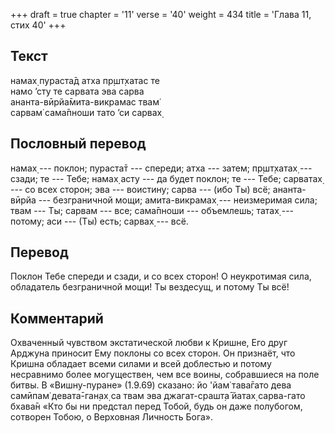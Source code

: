 +++
draft = true
chapter = '11'
verse = '40'
weight = 434
title = 'Глава 11, стих 40'
+++
## Текст

намах̣ пураста̄д атха пр̣шт̣хатас те  
намо ’сту те сарвата эва сарва  
ананта-вӣрйа̄мита-викрамас твам̇  
сарвам̇ сама̄пноши тато ’си сарвах̣

## Пословный перевод

намах̣ --- поклон; пураста̄т --- спереди; атха --- затем; пр̣шт̣хатах̣ ---
сзади; те --- Тебе; намах̣ асту --- да будет поклон; те --- Тебе;
сарватах̣ --- со всех сторон; эва --- воистину; сарва --- (ибо Ты) всё;
ананта-вӣрйа --- безграничной мощи; амита-викрамах̣ --- неизмеримая сила;
твам --- Ты; сарвам --- все; сама̄пноши --- объемлешь; татах̣ --- потому;
аси --- (Ты) есть; сарвах̣ --- всё.

## Перевод

Поклон Тебе спереди и сзади, и со всех сторон! О неукротимая сила,
обладатель безграничной мощи! Ты вездесущ, и потому Ты всё!

## Комментарий

Охваченный чувством экстатической любви к Кришне, Его друг Арджуна
приносит Ему поклоны со всех сторон. Он признаёт, что Кришна обладает
всеми силами и всей доблестью и потому несравнимо более могуществен, чем
все воины, собравшиеся на поле битвы. В «Вишну-пуране» (1.9.69) сказано:
йо 'йам̇ тава̄гато дева самӣпам̇ девата̄-ган̣ах̣ са твам эва джагат-срашт̣а̄
йатах̣ сарва-гато бхава̄н «Кто бы ни предстал перед Тобой, будь он даже
полубогом, сотворен Тобою, о Верховная Личность Бога».
